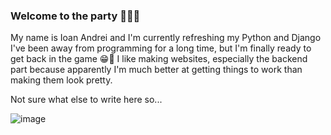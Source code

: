 ### Welcome to the party 🎉🎉🎉

My name is Ioan Andrei and I'm currently refreshing my Python and Django
I've been away from programming for a long time, but I'm finally ready to get back in the game 😁🙌
I like making websites, especially the backend part because apparently I'm much better at getting things to work than making them look pretty.

Not sure what else to write here so... 

![image](https://user-images.githubusercontent.com/35468420/169726773-b9d42564-5d50-4596-a3c5-41e40406d8cb.png)




<!--
**Ioan93Andrei/Ioan93Andrei** is a ✨ _special_ ✨ repository because its `README.md` (this file) appears on your GitHub profile.

Here are some ideas to get you started:

- 🔭 I’m currently working on improving my JavaScript and remembering basic CSS.
- 🌱 I’m currently refreshing JS and planning of following with React and possibly Node.js or Express
- ⚡ Fun fact: I took a really long break from programming and now I'm trying to get back in the game. Probably not that funny but my humor is dry like a rock left in the sun.
-->
